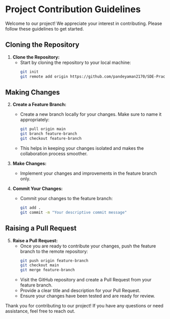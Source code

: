 # Project Contribution Guidelines

Welcome to our project! We appreciate your interest in contributing. Please follow these guidelines to get started.

## Cloning the Repository

1. **Clone the Repository:**
   - Start by cloning the repository to your local machine:
     ```bash
     git init
     git remote add origin https://github.com/pandeyaman2170/SDE-Practice2.git
     ```

## Making Changes

2. **Create a Feature Branch:**
   - Create a new branch locally for your changes. Make sure to name it appropriately:
     ```bash
     git pull origin main
     git branch feature-branch
     git checkout feature-branch
     ```
   - This helps in keeping your changes isolated and makes the collaboration process smoother.

3. **Make Changes:**
   - Implement your changes and improvements in the feature branch only.

4. **Commit Your Changes:**
   - Commit your changes to the feature branch:
     ```bash
     git add .
     git commit -m "Your descriptive commit message"
     ```

## Raising a Pull Request

5. **Raise a Pull Request:**
   - Once you are ready to contribute your changes, push the feature branch to the remote repository:
     ```bash
     git push origin feature-branch
     git checkout main
     git merge feature-branch
     ```
   - Visit the GitHub repository and create a Pull Request from your feature branch.
   - Provide a clear title and description for your Pull Request.
   - Ensure your changes have been tested and are ready for review.

Thank you for contributing to our project! If you have any questions or need assistance, feel free to reach out.
